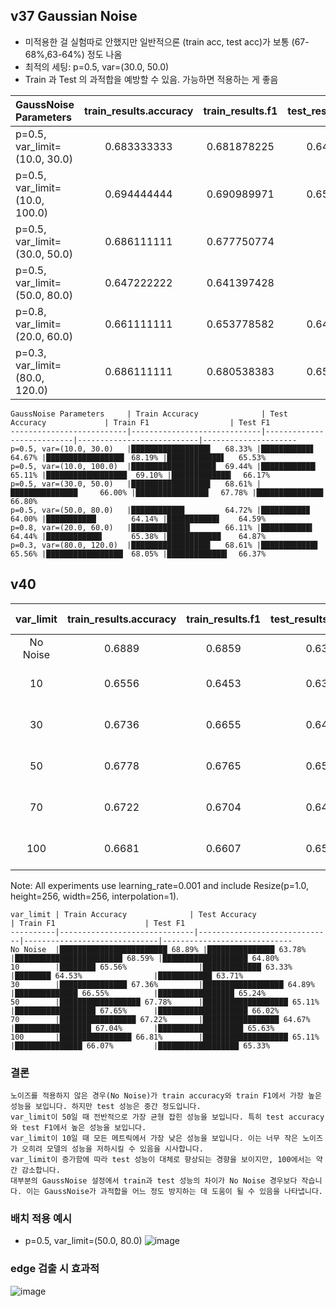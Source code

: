 ## v37 Gaussian Noise

- 미적용한 걸 실험따로 안했지만 일반적으론 (train acc, test acc)가 보통 (67-68%,63-64%) 정도 나옴
- 최적의 세팅: p=0.5, var=(30.0, 50.0)
- Train 과 Test 의 과적합을 예방할 수 있음. 가능하면 적용하는 게 좋음

| GaussNoise Parameters | train_results.accuracy | train_results.f1 | test_results.accuracy | test_results.f1 |
|:----------------------|:----------------------:|:----------------:|:---------------------:|:---------------:|
| p=0.5, var_limit=(10.0, 30.0) | 0.683333333 | 0.681878225 | 0.646666667 | 0.655314051 |
| p=0.5, var_limit=(10.0, 100.0) | 0.694444444 | 0.690989971 | 0.651111111 | 0.66173726 |
| p=0.5, var_limit=(30.0, 50.0) | 0.686111111 | 0.677750774 | 0.66 | 0.66799589 |
| p=0.5, var_limit=(50.0, 80.0) | 0.647222222 | 0.641397428 | 0.64 | 0.645932098 |
| p=0.8, var_limit=(20.0, 60.0) | 0.661111111 | 0.653778582 | 0.644444444 | 0.648738802 |
| p=0.3, var_limit=(80.0, 120.0) | 0.686111111 | 0.680538383 | 0.655555556 | 0.663676527 |


```
GaussNoise Parameters     | Train Accuracy              | Test Accuracy             | Train F1                  | Test F1
--------------------------|-----------------------------|---------------------------|---------------------------|---------------------
p=0.5, var=(10.0, 30.0)   |█████████████████▋   68.33% |███████████▋       64.67% |█████████████████▍ 68.19% |████████████▋   65.53%
p=0.5, var=(10.0, 100.0)  |██████████████████▉  69.44% |████████████▏      65.11% |██████████████████  69.10% |█████████████▎  66.17%
p=0.5, var=(30.0, 50.0)   |█████████████████▋   68.61% |███████████████     66.00% |████████████████▎  67.78% |██████████████▉  66.80%
p=0.5, var=(50.0, 80.0)   |███████████▉         64.72% |██████████▉        64.00% |███████████▏       64.14% |███████████▋    64.59%
p=0.8, var=(20.0, 60.0)   |█████████████▏       66.11% |███████████▍       64.44% |████████████▍      65.38% |████████████    64.87%
p=0.3, var=(80.0, 120.0)  |█████████████████▋   68.61% |████████████▋      65.56% |█████████████████▏ 68.05% |█████████████▍  66.37%
```

## v40
| var_limit | train_results.accuracy | train_results.f1 | test_results.accuracy | test_results.f1 | GaussNoise Parameters |
|:---------:|:----------------------:|:----------------:|:---------------------:|:---------------:|:----------------------|
| No Noise | 0.6889 | 0.6859 | 0.6378 | 0.6480 | Resize only |
| 10 | 0.6556 | 0.6453 | 0.6333 | 0.6371 | p=0.5, var_limit=(10, 10) |
| 30 | 0.6736 | 0.6655 | 0.6489 | 0.6524 | p=0.5, var_limit=(30, 30) |
| 50 | 0.6778 | 0.6765 | 0.6511 | 0.6602 | p=0.5, var_limit=(50, 50) |
| 70 | 0.6722 | 0.6704 | 0.6467 | 0.6563 | p=0.5, var_limit=(70, 70) |
| 100 | 0.6681 | 0.6607 | 0.6511 | 0.6533 | p=0.5, var_limit=(100, 100) |
Note: All experiments use learning_rate=0.001 and include Resize(p=1.0, height=256, width=256, interpolation=1).

```
var_limit | Train Accuracy              | Test Accuracy               | Train F1                    | Test F1
----------|------------------------------|------------------------------|------------------------------|-----------------------------
No Noise  |████████████████████████ 68.89% |███████████████ 63.78%        |████████████████████████ 68.59% |███████████████████ 64.80%
10        |████████ 65.56%                |█████████████ 63.33%          |████████ 64.53%                |████████████ 63.71%
30        |███████████████ 67.36%         |██████████████████ 64.89%     |██████████████ 66.55%          |█████████████████ 65.24%
50        |██████████████████ 67.78%      |███████████████████ 65.11%    |██████████████████ 67.65%      |████████████████████ 66.02%
70        |█████████████████ 67.22%       |█████████████████ 64.67%      |█████████████████ 67.04%       |███████████████████ 65.63%
100       |████████████████ 66.81%        |███████████████████ 65.11%    |███████████████ 66.07%         |██████████████████ 65.33%
```

### 결론

```
노이즈를 적용하지 않은 경우(No Noise)가 train accuracy와 train F1에서 가장 높은 성능을 보입니다. 하지만 test 성능은 중간 정도입니다.
var_limit이 50일 때 전반적으로 가장 균형 잡힌 성능을 보입니다. 특히 test accuracy와 test F1에서 높은 성능을 보입니다.
var_limit이 10일 때 모든 메트릭에서 가장 낮은 성능을 보입니다. 이는 너무 작은 노이즈가 오히려 모델의 성능을 저하시킬 수 있음을 시사합니다.
var_limit이 증가함에 따라 test 성능이 대체로 향상되는 경향을 보이지만, 100에서는 약간 감소합니다.
대부분의 GaussNoise 설정에서 train과 test 성능의 차이가 No Noise 경우보다 작습니다. 이는 GaussNoise가 과적합을 어느 정도 방지하는 데 도움이 될 수 있음을 나타냅니다.
```

### 배치 적용 예시
- p=0.5, var_limit=(50.0, 80.0)
![image](https://github.com/user-attachments/assets/60c55a82-ab25-4d25-9511-af9abe60330f)

### edge 검출 시 효과적
![image](https://github.com/user-attachments/assets/a03beb6f-0423-41e7-86a4-22f5aa20038f)
